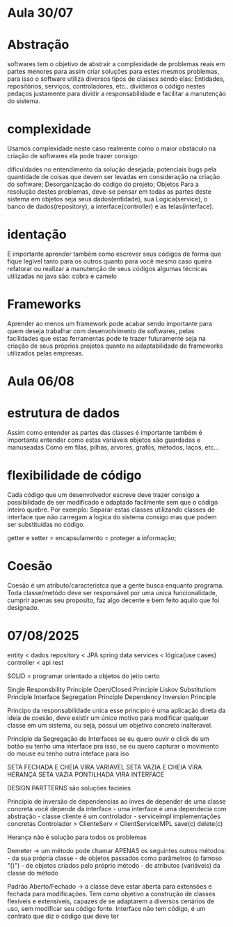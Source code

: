 # Aula 30/07

# Abstração
softwares tem o objetivo de abstrair a complexidade de problemas reais em partes menores para assim criar soluções para estes mesmos problemas, para isso o software utiliza diversos tipos de classes sendo elas: Entidades, repositórios, serviços, controladores, etc.. dividimos o código nestes pedaços justamente para dividir a responsabilidade e facilitar a manutenção do sistema.

# complexidade
Usamos complexidade neste caso realmente como o maior obstáculo na criação de softwares ela pode trazer consigo:

dificuldades no entendimento da solução desejada;
potenciais bugs pela quantidade de coisas que devem ser levadas em consideração na criação do software;
Desorganização do código do projeto;
Objetos
Para a resolução destes problemas, deve-se pensar em todas as partes deste sistema em objetos seja seus dados(entidade), sua Logica(service), o banco de dados(repository), a interface(controller) e as telas(interface).

# identação
E importante aprender também como escrever seus códigos de forma que fique legível tanto para os outros quanto para você mesmo caso queira refatorar ou realizar a manutenção de seus códigos algumas técnicas utilizadas no java são: cobra e camelo

# Frameworks
Aprender ao menos um framework pode acabar sendo importante para quem deseja trabalhar com desenvolvimento de softwares, pelas facilidades que estas ferramentas pode te trazer futuramente seja na criação de seus próprios projetos quanto na adaptabilidade de frameworks utilizados pelas empresas.

# Aula 06/08

# estrutura de dados
Assim como entender as partes das classes é importante também é importante entender como estas variáveis objetos são guardadas e manuseadas Como em filas, pilhas, arvores, grafos, métodos, laços, etc... 

# flexibilidade de código
Cada código que um desenvolvedor escreve deve trazer consigo a possibilidade de ser modificado e adaptado facilmente sem que o código inteiro quebre. Por exemplo: Separar estas classes utilizando classes de interface que não carregam a logica do sistema consigo mas que podem ser substituídas no código.

getter e setter = encapsulamento =  proteger a informação;

# Coesão
Coesão é um atributo/caracteristca que a gente busca enquanto programa.
Toda classe/metódo deve ser responsável por uma unica funcionalidade, cumprir apenas seu proposito, faz algo decente e bem feito aquilo que foi designado.

# 07/08/2025

entity < dados
repository < JPA spring data
services < lógica(use cases)
controller < api rest

SOLID = programar orientado a objetos do jeito certo

Single Responsbility Principle
Open/Closed Principle
Liskov Substitutiom Principle
Interface Segregation Principle
Dependency Inversion Principle

Principo da responsabilidade unica esse principio é uma aplicação direta da ideia de coesâo, deve existir um único motivo para modificar qualquer classe em um sistema, ou seja, possui um objetivo concreto inalteravel.

Principio da Segregação de Interfaces se eu quero ouvir o click de um botão eu tenho uma interface pra isso, se eu quero capturar o movimento do mouse eu tenho outra inteface para iso

SETA FECHADA E CHEIA VIRA VARIAVEL
SETA VAZIA E CHEIA VIRA HERANÇA
SETA VAZIA PONTILHADA VIRA INTERFACE

DESIGN PARTTERNS são soluções facieies

Principio de inversão de dependencias ao inves de depender de uma classe concreta você depende da interface - uma interface é uma dependecia com abstração - classe cliente é um controlador - serviceimpl implementações concretas
Controlador > ClienteServ < ClientServiceIMPL save(c) delete(c)

Herança não é solução para todos os problemas

Demeter -> um método pode chamar APENAS os seguintes outros métodos: - da sua própria classe - de objetos passados como parâmetros (o famoso "()") - de objetos criados pelo próprio método - de atributos (variáveis) da classe do método

Padrão Aberto/Fechado -> a classe deve estar aberta para extensões e fechada para modificações. Tem como objetivo a construção de classes flexíveis e extensíveis, capazes de se adaptarem a diversos cenários de uso, sem modificar seu código fonte. Interface não tem código, é um contrato que diz o código que deve ter
